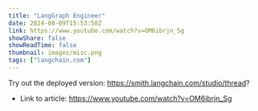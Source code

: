```yaml
---
title: "LangGraph Engineer"
date: 2024-08-09T15:53:58Z
link: https://www.youtube.com/watch?v=OM6ibrjn_Sg
showShare: false
showReadTime: false
thumbnail: images/misc.png
tags: ["langchain.com"]
---
```

Try out the deployed version: https://smith.langchain.com/studio/thread?

- Link to article: https://www.youtube.com/watch?v=OM6ibrjn_Sg
